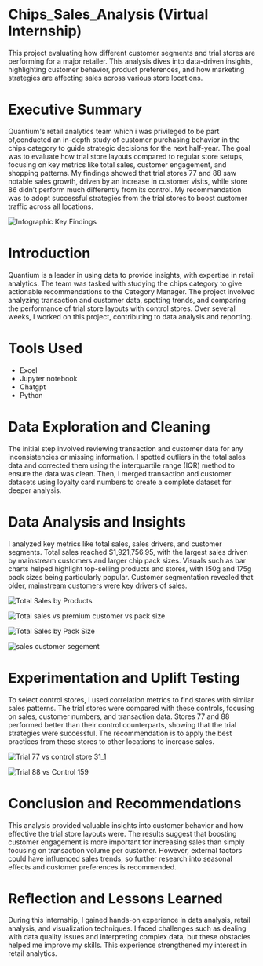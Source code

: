 # Chips_Sales_Analysis (Virtual Internship)
 This project evaluating how different customer segments and trial stores are performing for a major retailer. This analysis dives into data-driven insights, highlighting customer behavior, product preferences, and how marketing strategies are affecting sales across various store locations.

# Executive Summary
Quantium's retail analytics team which i was privileged to be part of,conducted an in-depth study of customer purchasing behavior in the chips category to guide strategic decisions for the next half-year. The goal was to evaluate how trial store layouts compared to regular store setups, focusing on key metrics like total sales, customer engagement, and shopping patterns. My findings showed that trial stores 77 and 88 saw notable sales growth, driven by an increase in customer visits, while store 86 didn’t perform much differently from its control. My recommendation was to adopt successful strategies from the trial stores to boost customer traffic across all locations.

![Infographic Key Findings](https://github.com/user-attachments/assets/8c627bf7-2d9f-4e6c-b340-619318fe3711)


# Introduction
Quantium is a leader in using data to provide insights, with expertise in retail analytics. The team was tasked with studying the chips category to give actionable recommendations to the Category Manager. The project involved analyzing transaction and customer data, spotting trends, and comparing the performance of trial store layouts with control stores. Over several weeks, I worked on this project, contributing to data analysis and reporting.

# Tools Used
 - Excel
 - Jupyter notebook
 - Chatgpt
 - Python

# Data Exploration and Cleaning
The initial step involved reviewing transaction and customer data for any inconsistencies or missing information. I spotted outliers in the total sales data and corrected them using the interquartile range (IQR) method to ensure the data was clean. Then, I merged transaction and customer datasets using loyalty card numbers to create a complete dataset for deeper analysis.

# Data Analysis and Insights
I analyzed key metrics like total sales, sales drivers, and customer segments. Total sales reached $1,921,756.95, with the largest sales driven by mainstream customers and larger chip pack sizes. Visuals such as bar charts helped highlight top-selling products and stores, with 150g and 175g pack sizes being particularly popular. Customer segmentation revealed that older, mainstream customers were key drivers of sales.

![Total Sales by Products](https://github.com/user-attachments/assets/8e7130b5-6dde-4bbf-a74a-09047ea5760d)

![Total sales vs premium customer vs pack size](https://github.com/user-attachments/assets/b0009417-1b14-4274-98ff-1d583c21e8ed)

![Total Sales by Pack Size](https://github.com/user-attachments/assets/d8f997c8-fcdd-4a35-8c36-61101a4ecbca)

![sales customer segement](https://github.com/user-attachments/assets/e6737bea-303c-4aa6-9362-9467bf11e006)

# Experimentation and Uplift Testing
To select control stores, I used correlation metrics to find stores with similar sales patterns. The trial stores were compared with these controls, focusing on sales, customer numbers, and transaction data. Stores 77 and 88 performed better than their control counterparts, showing that the trial strategies were successful. The recommendation is to apply the best practices from these stores to other locations to increase sales.

![Trial 77 vs control store 31_1](https://github.com/user-attachments/assets/f796e294-12d9-427d-bfd5-a5f08040b284)

![Trial 88 vs Control 159](https://github.com/user-attachments/assets/2c205769-2659-466e-960f-12f50f8af68a)


# Conclusion and Recommendations
This analysis provided valuable insights into customer behavior and how effective the trial store layouts were. The results suggest that boosting customer engagement is more important for increasing sales than simply focusing on transaction volume per customer. However, external factors could have influenced sales trends, so further research into seasonal effects and customer preferences is recommended.

# Reflection and Lessons Learned
During this internship, I gained hands-on experience in data analysis, retail analysis, and visualization techniques. I faced challenges such as dealing with data quality issues and interpreting complex data, but these obstacles helped me improve my skills. This experience strengthened my interest in retail analytics. 
